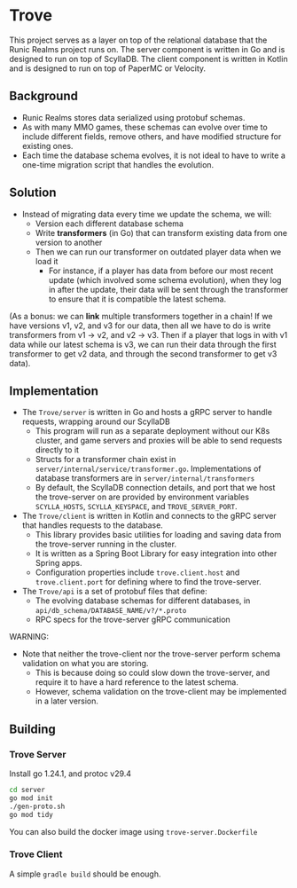
# Trove
This project serves as a layer on top of the relational database that the Runic Realms project runs on.
The server component is written in Go and is designed to run on top of ScyllaDB.
The client component is written in Kotlin and is designed to run on top of PaperMC or Velocity.

## Background
- Runic Realms stores data serialized using protobuf schemas.
- As with many MMO games, these schemas can evolve over time to include different fields, remove others, and have modified structure for existing ones.
- Each time the database schema evolves, it is not ideal to have to write a one-time migration script that handles the evolution.

## Solution
- Instead of migrating data every time we update the schema, we will:
  - Version each different database schema
  - Write <b>transformers</b> (in Go) that can transform existing data from one version to another
  - Then we can run our transformer on outdated player data when we load it
    - For instance, if a player has data from before our most recent update (which involved some schema evolution), when they log in after the update, their data will be sent through the transformer to ensure that it is compatible the latest schema.

(As a bonus: we can <b>link</b> multiple transformers together in a chain! If we have versions v1, v2, and v3 for our data, then all we have to do is write transformers from v1 -> v2, and v2 -> v3. Then if a player that logs in with v1 data while our latest schema is v3, we can run their data through the first transformer to get v2 data, and through the second transformer to get v3 data).

## Implementation
- The `Trove/server` is written in Go and hosts a gRPC server to handle requests, wrapping around our ScyllaDB
  - This program will run as a separate deployment without our K8s cluster, and game servers and proxies will be able to send requests directly to it
  - Structs for a transformer chain exist in `server/internal/service/transformer.go`. Implementations of database transformers are in `server/internal/transformers`
  - By default, the ScyllaDB connection details, and port that we host the trove-server on are provided by environment variables `SCYLLA_HOSTS`, `SCYLLA_KEYSPACE`, and `TROVE_SERVER_PORT`.
- The `Trove/client` is written in Kotlin and connects to the gRPC server that handles requests to the database.
  - This library provides basic utilities for loading and saving data from the trove-server running in the cluster.
  - It is written as a Spring Boot Library for easy integration into other Spring apps.
  - Configuration properties include `trove.client.host` and `trove.client.port` for defining where to find the trove-server.
- The `Trove/api` is a set of protobuf files that define:
  - The evolving database schemas for different databases, in `api/db_schema/DATABASE_NAME/v?/*.proto`
  - RPC specs for the trove-server gRPC communication

WARNING:
- Note that neither the trove-client nor the trove-server perform schema validation on what you are storing.
  - This is because doing so could slow down the trove-server, and require it to have a hard reference to the latest schema.
  - However, schema validation on the trove-client may be implemented in a later version.

## Building
### Trove Server
Install go 1.24.1, and protoc v29.4
```sh
cd server
go mod init
./gen-proto.sh
go mod tidy
```
You can also build the docker image using `trove-server.Dockerfile`

### Trove Client
A simple `gradle build` should be enough.